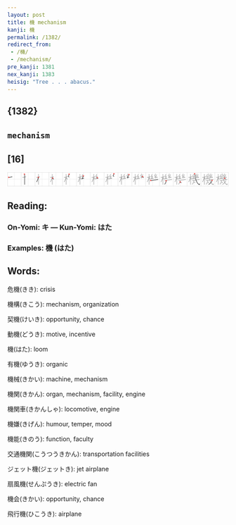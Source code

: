 ```yaml
---
layout: post
title: 機 mechanism
kanji: 機
permalink: /1382/
redirect_from:
 - /機/
 - /mechanism/
pre_kanji: 1381
nex_kanji: 1383
heisig: "Tree . . . abacus."
---
```


## {1382}

## `mechanism`

## [16]

<div class="stroke"><img src="../images/E6A99F.png" /></div>

## Reading:

### On-Yomi: キ &mdash; Kun-Yomi: はた

### Examples: 機 (はた)

## Words:

危機(きき): crisis

機構(きこう): mechanism, organization

契機(けいき): opportunity, chance

動機(どうき): motive, incentive

機(はた): loom

有機(ゆうき): organic

機械(きかい): machine, mechanism

機関(きかん): organ, mechanism, facility, engine

機関車(きかんしゃ): locomotive, engine

機嫌(きげん): humour, temper, mood

機能(きのう): function, faculty

交通機関(こうつうきかん): transportation facilities

ジェット機(ジェットき): jet airplane

扇風機(せんぷうき): electric fan

機会(きかい): opportunity, chance

飛行機(ひこうき): airplane
